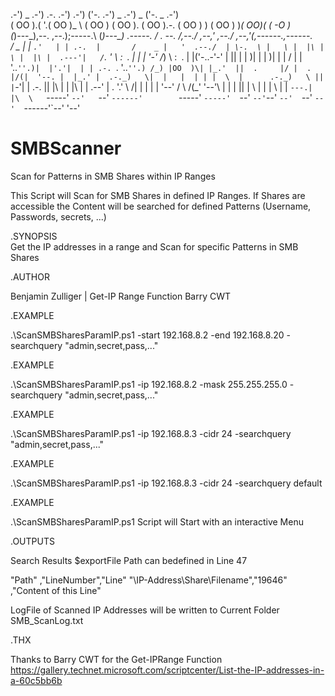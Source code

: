   .-')   _   .-')   .-. .-')          .-')                ('-.         .-') _      .-') _   ('-.  _  .-')   
 ( OO ).( '.( OO )_ \  ( OO )        ( OO ).             ( OO ).-.    ( OO ) )    ( OO ) )_(  OO)( \( -O )  
(_)---\_),--.   ,--.);-----.\       (_)---\_)   .-----.  / . --. /,--./ ,--,' ,--./ ,--,'(,------.,------.  
/    _ | |   `.'   | | .-.  |       /    _ |   '  .--./  | \-.  \ |   \ |  |\ |   \ |  |\ |  .---'|   /`. ' 
\  :` `. |         | | '-' /_)      \  :` `.   |  |('-..-'-'  |  ||    \|  | )|    \|  | )|  |    |  /  | | 
 '..`''.)|  |'.'|  | | .-. `.        '..`''.) /_) |OO  )\| |_.'  ||  .     |/ |  .     |/(|  '--. |  |_.' | 
.-._)   \|  |   |  | | |  \  |      .-._)   \ ||  |`-'|  |  .-.  ||  |\    |  |  |\    |  |  .--' |  .  '.' 
\       /|  |   |  | | '--'  /      \       /(_'  '--'\  |  | |  ||  | \   |  |  | \   |  |  `---.|  |\  \  
 `-----' `--'   `--' `------'        `-----'    `-----'  `--' `--'`--'  `--'  `--'  `--'  `------'`--' '--' 


# SMBScanner
Scan for Patterns in SMB Shares within IP Ranges

This Script will Scan for SMB Shares in defined IP Ranges. If Shares are accessible the Content will be searched for defined Patterns (Username, Passwords, secrets, ...)

  .SYNOPSIS  
    Get the IP addresses in a range and Scan for specific Patterns in SMB Shares
    

  .AUTHOR
  
   Benjamin Zulliger | Get-IP Range Function Barry CWT
   

  .EXAMPLE 
  
   .\ScanSMBSharesParamIP.ps1 -start 192.168.8.2 -end 192.168.8.20 -searchquery "admin,secret,pass,..."
   
   
  .EXAMPLE 
  
   .\ScanSMBSharesParamIP.ps1 -ip 192.168.8.2 -mask 255.255.255.0 -searchquery "admin,secret,pass,..."
   
   
  .EXAMPLE 
  
   .\ScanSMBSharesParamIP.ps1 -ip 192.168.8.3 -cidr 24 -searchquery "admin,secret,pass,..."
   
   
   .EXAMPLE 
   
   .\ScanSMBSharesParamIP.ps1 -ip 192.168.8.3 -cidr 24 -searchquery default
   
   
  .EXAMPLE
  
   .\ScanSMBSharesParamIP.ps1 
   Script will Start with an interactive Menu
   
   

  .OUTPUTS
  
   Search Results $exportFile Path can bedefined in Line 47
   
   "Path"                       ,"LineNumber","Line"
   "\\IP-Address\Share\Filename","19646"     ,"Content of this Line"
   
   LogFile of Scanned IP Addresses will be written to Current Folder SMB_ScanLog.txt

  .THX
  
  Thanks to Barry CWT for the Get-IPRange Function https://gallery.technet.microsoft.com/scriptcenter/List-the-IP-addresses-in-a-60c5bb6b
